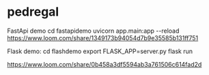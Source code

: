 # pedregal

FastApi demo
cd fastapidemo
uvicorn app.main:app --reload
https://www.loom.com/share/1349173b94054d7b9e35585b131ff751

Flask demo:
cd flashdemo
export FLASK_APP=server.py
flask run

https://www.loom.com/share/0b458a3df5594ab3a761506c614fad2d